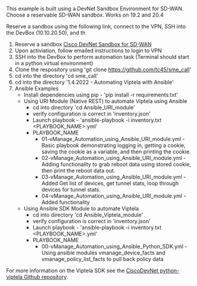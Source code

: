 This example is built using a DevNet Sandbox Environment for SD-WAN.  Choose a reservable SD-WAN sandbox.  Works on 19.2 and 20.4

Reserve a sandbox using the following link, connect to the VPN, SSH into the DevBox (10.10.20.50), and th


1. Reserve a sandbox [Cisco DevNet Sandbox for SD-WAN](https://devnetsandbox.cisco.com/RM/Topology)
2. Upon activiation, follow emailed instructions to login to VPN
3. SSH into the DevBox to perform automation task (Terminal should start in a python virtual environment)
4. Clone the respository using 'git clone https://github.com/tc45/sme_call'
5. cd into the directory 'cd sme_call'
6. cd into the directory '1.4.2022 - Automating Viptela with Ansible'
7. Ansible Examples
    - Install dependencies using pip - 'pip install -r requirements.txt'
    - Using URI Module (Native REST) to automate Viptela using Ansible
        - cd into directory 'cd Ansible_URI_module'
        - verify configuration is correct in 'inventory.json'
        - Launch playbook - 'ansible-playbook -i inventory.txt <PLAYBOOK_NAME>.yml'
        - PLAYBOOK_NAME
            - 01-vManage_Automation_using_Ansible_URI_module.yml - Basic playbook demonstrating logging in, getting a cookie, saving the cookie as a variable, and then printing the cookie.
            - 02-vManage_Automation_using_Ansible_URI_module.yml - Adding functionality to grab reboot data using stored cookie, then print the reboot data out.
            - 03-vManage_Automation_using_Ansible_URI_module.yml - Added Get list of devices, get tunnel stats, loop through devices for tunnel stats.
            - 04-vManage_Automation_using_Ansible_URI_module.yml - Added functionality 
    - Using Ansible SDK Module  to automate Viptela
        - cd into directory 'cd Ansible_Viptela_module'
        - verify configuration is correct in 'inventory.json'
        - Launch playbook - 'ansible-playbook -i inventory.txt <PLAYBOOK_NAME>.yml'
        - PLAYBOOK_NAME
            - 00-vManage_Automation_using_Ansible_Python_SDK.yml - Using ansible modules vmanage_device_facts and vmanage_policy_list_facts to pull back policy data
     
For more information on the  Viptela SDK see the [CiscoDevNet python-viptela Github repository](https://github.com/CiscoDevNet/python-viptela).
